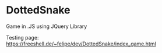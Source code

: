 # DottedSnake
Game in .JS using JQuery Library

Testing page: https://freeshell.de/~felipe/dev/DottedSnake/index_game.html
